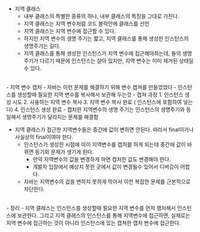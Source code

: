 
- 지역 클래스 
	- 내부 클래스의 특별한 종류의 하나, 내부 클래스의 특징을 그대로 가진다.
	- 지역 클래스는 지역 변수처럼 코드 블럭안에 클래스를 선언 
	- 지역 클래스는 지역 변수에 접근할 수 있다.
	- 하지만 지역 변수의 생명 주기는 짧고, 지역 클래스를 통해 생성한 인스턴스의 생명주기는 길다.
	- 지역 클래스를 통해 생성한 인스턴스가 지역 변수에 접근해야하는데, 둘의 생명 주기가 다르기 때문에 인스턴스는 살아 있지만, 지역 변수는 이미 제거된 상태일 수 있다.
<br>
- 지역 변수 캡처
  - 자바는 이런 문제를 해결하기 위해 변수 캡쳐를 만들었었다 
    - 인스턴스를 생성할때 필요한 지역 변수를 복사해서 보관해 두는것
    - 캡쳐 과정
	    1.  인스턴스 생성 시도
	    2. 사용하는 지역 변수 복사
	    3. 지역 변수 복사 완료 ( 인스턴스에 포함하여 넣는다)
	    4. 인스턴스 생성 완료
	- 캡처한 지역변수의 생명 주기는 인스턴스의 생명주기와 동일해서 생명주기가 달라지는 문제를 해결함
	
- 지역 클래스가 접근한 지역변수들은 중간에 값이 변하면 안된다. 따라서 final이거나 사실상의 final이여야 한다.
	- 인스턴스가 생성한 시점에 이미 지역변수를 캡처를 하게 되는데 중간에 값이 바뀌면 동기화 문제가 생기게 된다.
		- 만약 지역변수의 값을 변경하게 하면 캡처한 값도 변경해야 한다.
		- 개발자 입장에서 예상치 못한 곳에서 값이 변경될수 있어서 디버깅이 어렵다.
	- 자바는 지역변수의 겂을 변하지 못하게 막아서 이런 복잡한 문제를 근본적으로 차단한다.
<br>
- 정리
	- 지역 클래스는 인스턴스를 생성할때 필요한 지역 변수를 먼저 캠처해서 인스턴스에 보관한다. 그리고 지역 클래스의 인스턴스를 통해 지역변수에 접근하면, 실제로는 지역 변수에 접근하는 것이 아니라 인스턴스에 있는 캡쳐한 캡처 변수에 접근한다.